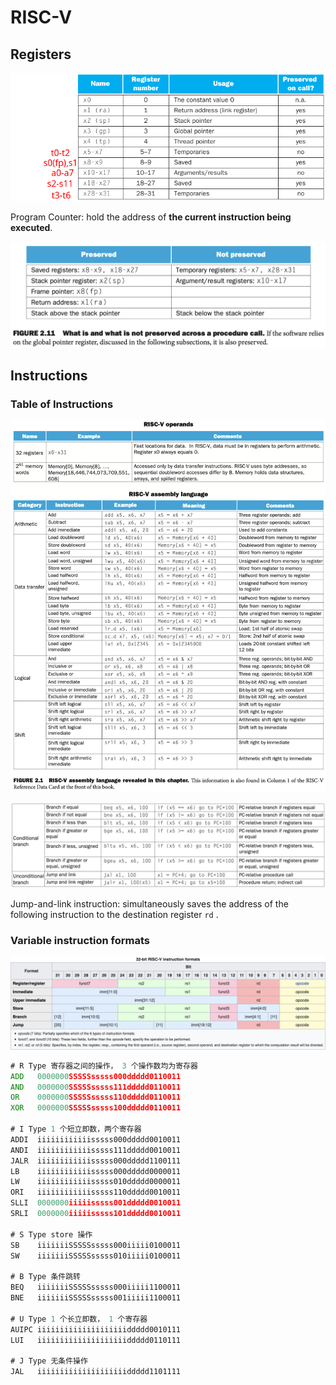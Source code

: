 # RISC-V

## Registers

![registers](riscv.assets/registers.png)

Program Counter: hold the address of **the current instruction being executed**.

![Screen Shot 2021-09-21 at 8.19.06 PM](riscv.assets/Screen%20Shot%202021-09-21%20at%208.19.06%20PM.png)

## Instructions

### Table of Instructions

![Screen Shot 2021-09-21 at 5.34.21 PM](riscv.assets/Screen%20Shot%202021-09-21%20at%205.34.21%20PM.png)

![Screen Shot 2021-09-21 at 5.36.38 PM](riscv.assets/Screen%20Shot%202021-09-21%20at%205.36.38%20PM.png)

Jump-and-link instruction: simultaneously saves the address of the following instruction to the destination register `rd` .

### Variable instruction formats

![Screen Shot 2021-09-21 at 6.46.16 PM](riscv.assets/Screen%20Shot%202021-09-21%20at%206.46.16%20PM.png)

```asm
# R Type 寄存器之间的操作， 3 个操作数均为寄存器
ADD   0000000SSSSSsssss000ddddd0110011
AND   0000000SSSSSsssss111ddddd0110011
OR    0000000SSSSSsssss110ddddd0110011
XOR   0000000SSSSSsssss100ddddd0110011

# I Type 1 个短立即数，两个寄存器
ADDI  iiiiiiiiiiiisssss000ddddd0010011
ANDI  iiiiiiiiiiiisssss111ddddd0010011
JALR  iiiiiiiiiiiisssss000ddddd1100111
LB    iiiiiiiiiiiisssss000ddddd0000011
LW    iiiiiiiiiiiisssss010ddddd0000011
ORI   iiiiiiiiiiiisssss110ddddd0010011
SLLI  0000000iiiiisssss001ddddd0010011
SRLI  0000000iiiiisssss101ddddd0010011

# S Type store 操作
SB    iiiiiiiSSSSSsssss000iiiii0100011
SW    iiiiiiiSSSSSsssss010iiiii0100011

# B Type 条件跳转
BEQ   iiiiiiiSSSSSsssss000iiiii1100011
BNE   iiiiiiiSSSSSsssss001iiiii1100011

# U Type 1 个长立即数， 1 个寄存器
AUIPC iiiiiiiiiiiiiiiiiiiiddddd0010111
LUI   iiiiiiiiiiiiiiiiiiiiddddd0110111

# J Type 无条件操作
JAL   iiiiiiiiiiiiiiiiiiiiddddd1101111
```







